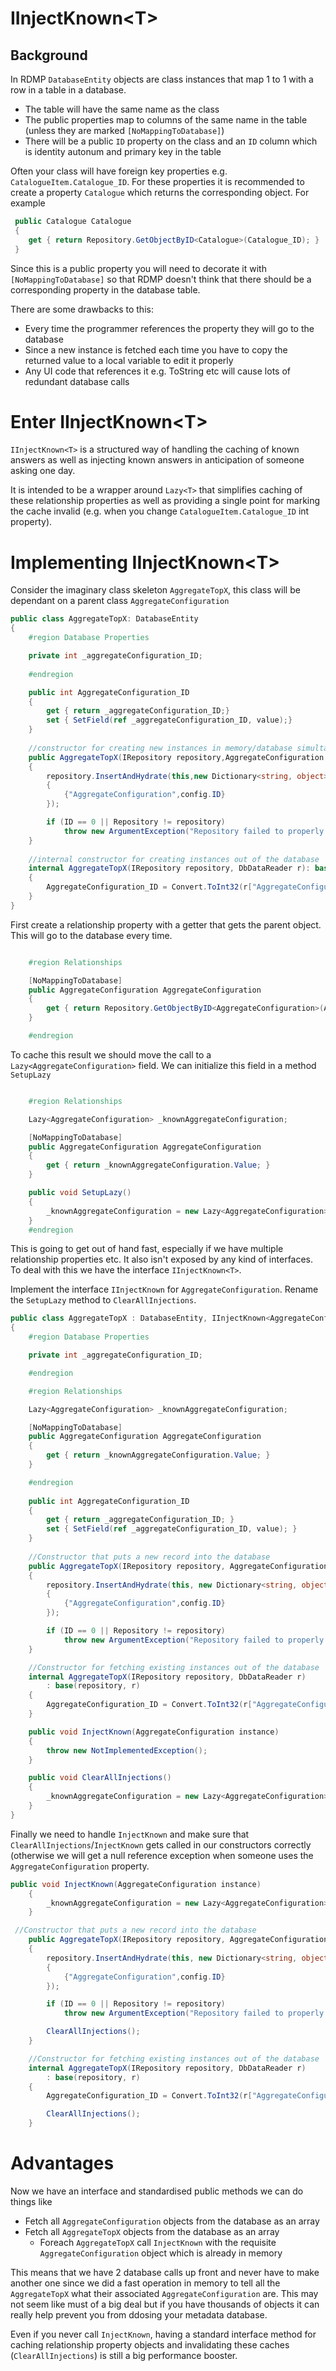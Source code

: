 # IInjectKnown&lt;T&gt;

## Background

In RDMP `DatabaseEntity` objects are class instances that map 1 to 1 with a row in a table in a database.  

* The table will have the same name as the class
* The public properties map to columns of the same name in the table (unless they are marked `[NoMappingToDatabase]`)
* There will be a public `ID` property on the class and an `ID` column which is identity autonum and primary key in the table

Often your class will have foreign key properties e.g. `CatalogueItem.Catalogue_ID`.  For these properties it is recommended to create a property `Catalogue` which returns the corresponding object.  For example

```csharp
 public Catalogue Catalogue 
 {
	get { return Repository.GetObjectByID<Catalogue>(Catalogue_ID); }
 }
```

Since this is a public property you will need to decorate it with `[NoMappingToDatabase]` so that RDMP doesn't think that there should be a corresponding property in the database table.

There are some drawbacks to this:

* Every time the programmer references the property they will go to the database
* Since a new instance is fetched each time you have to copy the returned value to a local variable to edit it properly
* Any UI code that references it e.g. ToString etc will cause lots of redundant database calls

# Enter IInjectKnown&lt;T&gt;
`IInjectKnown<T>` is a structured way of handling the caching of known answers as well as injecting known answers in anticipation of someone asking one day.

It is intended to be a wrapper around `Lazy<T>` that simplifies caching of these relationship properties as well as providing a single point for marking the cache invalid (e.g. when you change `CatalogueItem.Catalogue_ID` int property).

# Implementing IInjectKnown&lt;T&gt;

Consider the imaginary class skeleton `AggregateTopX`, this class will be dependant on a parent class `AggregateConfiguration`

```csharp
public class AggregateTopX: DatabaseEntity
{
	#region Database Properties

	private int _aggregateConfiguration_ID;
	
	#endregion

	public int AggregateConfiguration_ID
	{
		get { return _aggregateConfiguration_ID;}
		set { SetField(ref _aggregateConfiguration_ID, value);}
	}
	
	//constructor for creating new instances in memory/database simultaneously
	public AggregateTopX(IRepository repository,AggregateConfiguration config)
	{
		repository.InsertAndHydrate(this,new Dictionary<string, object>()
		{
			{"AggregateConfiguration",config.ID}
		});

		if (ID == 0 || Repository != repository)
			throw new ArgumentException("Repository failed to properly hydrate this class");
	}
	
	//internal constructor for creating instances out of the database
	internal AggregateTopX(IRepository repository, DbDataReader r): base(repository, r)
	{
		AggregateConfiguration_ID = Convert.ToInt32(r["AggregateConfiguration_ID"]);
	}
}
```

First create a relationship property with a getter that gets the parent object.  This will go to the database every time.

```csharp

    #region Relationships

	[NoMappingToDatabase]
    public AggregateConfiguration AggregateConfiguration
    {
        get { return Repository.GetObjectByID<AggregateConfiguration>(AggregateConfiguration_ID); }
    }

    #endregion
```

To cache this result we should move the call to a `Lazy<AggregateConfiguration>` field.  We can initialize this field in a method `SetupLazy`

```csharp

    #region Relationships

    Lazy<AggregateConfiguration> _knownAggregateConfiguration;

    [NoMappingToDatabase]
    public AggregateConfiguration AggregateConfiguration
    {
        get { return _knownAggregateConfiguration.Value; }
    }

    public void SetupLazy()
    {
        _knownAggregateConfiguration = new Lazy<AggregateConfiguration>(() => Repository.GetObjectByID<AggregateConfiguration>(AggregateConfiguration_ID));
    }
    #endregion
```

This is going to get out of hand fast, especially if we have multiple relationship properties etc.  It also isn't exposed by any kind of interfaces.  To deal with this we have the interface `IInjectKnown<T>`.

Implement the interface `IInjectKnown` for `AggregateConfiguration`.  Rename the `SetupLazy` method to `ClearAllInjections`.

```csharp
public class AggregateTopX : DatabaseEntity, IInjectKnown<AggregateConfiguration>
{
    #region Database Properties

    private int _aggregateConfiguration_ID;

    #endregion

    #region Relationships

    Lazy<AggregateConfiguration> _knownAggregateConfiguration;

    [NoMappingToDatabase]
    public AggregateConfiguration AggregateConfiguration
    {
        get { return _knownAggregateConfiguration.Value; }
    }

    #endregion
    
    public int AggregateConfiguration_ID
    {
        get { return _aggregateConfiguration_ID; }
        set { SetField(ref _aggregateConfiguration_ID, value); }
    }
    
    //Constructor that puts a new record into the database
    public AggregateTopX(IRepository repository, AggregateConfiguration config)
    {
        repository.InsertAndHydrate(this, new Dictionary<string, object>()
		{
			{"AggregateConfiguration",config.ID}
		});

        if (ID == 0 || Repository != repository)
            throw new ArgumentException("Repository failed to properly hydrate this class");
    }

    //Constructor for fetching existing instances out of the database
    internal AggregateTopX(IRepository repository, DbDataReader r)
        : base(repository, r)
    {
        AggregateConfiguration_ID = Convert.ToInt32(r["AggregateConfiguration_ID"]);
    }

    public void InjectKnown(AggregateConfiguration instance)
    {
        throw new NotImplementedException();
    }

    public void ClearAllInjections()
    {
        _knownAggregateConfiguration = new Lazy<AggregateConfiguration>(() => Repository.GetObjectByID<AggregateConfiguration>(AggregateConfiguration_ID));
    }
}
```

Finally we need to handle `InjectKnown` and make sure that `ClearAllInjections`/`InjectKnown` gets called in our constructors correctly (otherwise we will get a null reference exception when someone uses the `AggregateConfiguration` property.

```csharp
public void InjectKnown(AggregateConfiguration instance)
    {
        _knownAggregateConfiguration = new Lazy<AggregateConfiguration>(()=>instance);
    }
```


```csharp
 //Constructor that puts a new record into the database
    public AggregateTopX(IRepository repository, AggregateConfiguration config)
    {
        repository.InsertAndHydrate(this, new Dictionary<string, object>()
		{
			{"AggregateConfiguration",config.ID}
		});

        if (ID == 0 || Repository != repository)
            throw new ArgumentException("Repository failed to properly hydrate this class");

        ClearAllInjections();
    }

    //Constructor for fetching existing instances out of the database
    internal AggregateTopX(IRepository repository, DbDataReader r)
        : base(repository, r)
    {
        AggregateConfiguration_ID = Convert.ToInt32(r["AggregateConfiguration_ID"]);

        ClearAllInjections();
    }
```

# Advantages

Now we have an interface and standardised public methods we can do things like

* Fetch all `AggregateConfiguration` objects from the database as an array
* Fetch all `AggregateTopX` objects from the database as an array 
	* Foreach `AggregateTopX` call `InjectKnown` with the requisite `AggregateConfiguration` object which is already in memory

This means that we have 2 database calls up front and never have to make another one since we did a fast operation in memory to tell all the `AggregateTopX` what their associated `AggregateConfiguration` are.  This may not seem like must of a big deal but if you have thousands of objects it can really help prevent you from ddosing your metadata database.

Even if you never call `InjectKnown`, having a standard interface method for caching relationship property objects and invalidating these caches (`ClearAllInjections`) is still a big performance booster.

[Catalogue]: ../../../Documentation/CodeTutorials/Glossary.md#Catalogue

[CatalogueItem]: ../../../Documentation/CodeTutorials/Glossary.md#CatalogueItem

